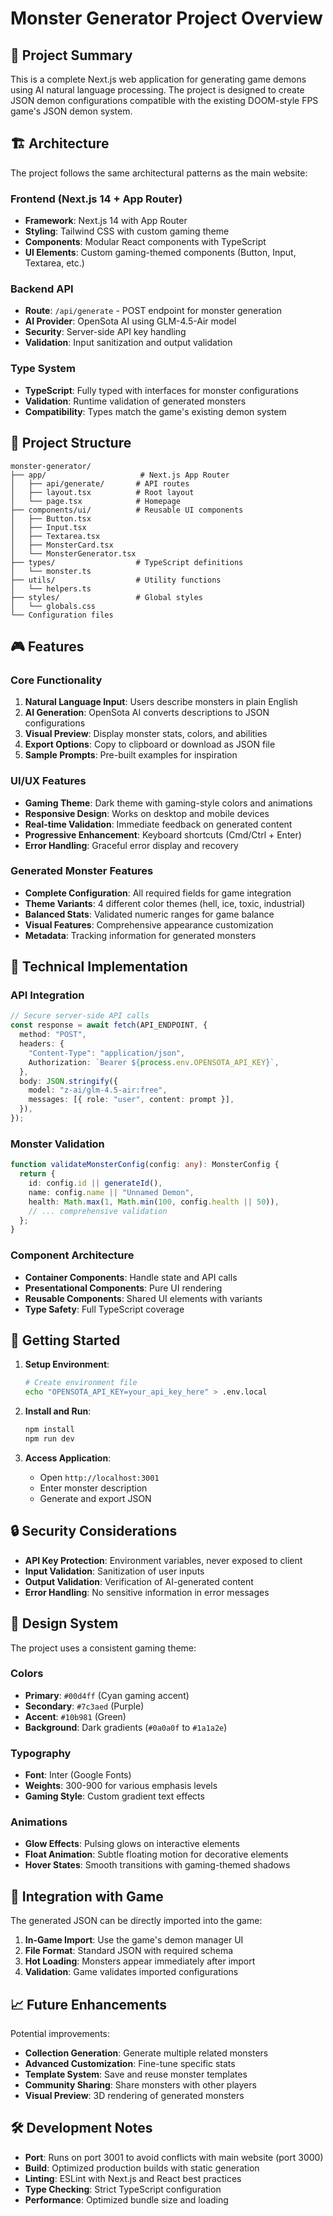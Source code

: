# Monster Generator Project Overview

## 🎯 Project Summary

This is a complete Next.js web application for generating game demons using AI natural language processing. The project is designed to create JSON demon configurations compatible with the existing DOOM-style FPS game's JSON demon system.

## 🏗️ Architecture

The project follows the same architectural patterns as the main website:

### Frontend (Next.js 14 + App Router)

- **Framework**: Next.js 14 with App Router
- **Styling**: Tailwind CSS with custom gaming theme
- **Components**: Modular React components with TypeScript
- **UI Elements**: Custom gaming-themed components (Button, Input, Textarea, etc.)

### Backend API

- **Route**: `/api/generate` - POST endpoint for monster generation
- **AI Provider**: OpenSota AI using GLM-4.5-Air model
- **Security**: Server-side API key handling
- **Validation**: Input sanitization and output validation

### Type System

- **TypeScript**: Fully typed with interfaces for monster configurations
- **Validation**: Runtime validation of generated monsters
- **Compatibility**: Types match the game's existing demon system

## 📁 Project Structure

```
monster-generator/
├── app/                     # Next.js App Router
│   ├── api/generate/       # API routes
│   ├── layout.tsx          # Root layout
│   └── page.tsx            # Homepage
├── components/ui/          # Reusable UI components
│   ├── Button.tsx
│   ├── Input.tsx
│   ├── Textarea.tsx
│   ├── MonsterCard.tsx
│   └── MonsterGenerator.tsx
├── types/                  # TypeScript definitions
│   └── monster.ts
├── utils/                  # Utility functions
│   └── helpers.ts
├── styles/                 # Global styles
│   └── globals.css
└── Configuration files
```

## 🎮 Features

### Core Functionality

1. **Natural Language Input**: Users describe monsters in plain English
2. **AI Generation**: OpenSota AI converts descriptions to JSON configurations
3. **Visual Preview**: Display monster stats, colors, and abilities
4. **Export Options**: Copy to clipboard or download as JSON file
5. **Sample Prompts**: Pre-built examples for inspiration

### UI/UX Features

- **Gaming Theme**: Dark theme with gaming-style colors and animations
- **Responsive Design**: Works on desktop and mobile devices
- **Real-time Validation**: Immediate feedback on generated content
- **Progressive Enhancement**: Keyboard shortcuts (Cmd/Ctrl + Enter)
- **Error Handling**: Graceful error display and recovery

### Generated Monster Features

- **Complete Configuration**: All required fields for game integration
- **Theme Variants**: 4 different color themes (hell, ice, toxic, industrial)
- **Balanced Stats**: Validated numeric ranges for game balance
- **Visual Features**: Comprehensive appearance customization
- **Metadata**: Tracking information for generated monsters

## 🔧 Technical Implementation

### API Integration

```typescript
// Secure server-side API calls
const response = await fetch(API_ENDPOINT, {
  method: "POST",
  headers: {
    "Content-Type": "application/json",
    Authorization: `Bearer ${process.env.OPENSOTA_API_KEY}`,
  },
  body: JSON.stringify({
    model: "z-ai/glm-4.5-air:free",
    messages: [{ role: "user", content: prompt }],
  }),
});
```

### Monster Validation

```typescript
function validateMonsterConfig(config: any): MonsterConfig {
  return {
    id: config.id || generateId(),
    name: config.name || "Unnamed Demon",
    health: Math.max(1, Math.min(100, config.health || 50)),
    // ... comprehensive validation
  };
}
```

### Component Architecture

- **Container Components**: Handle state and API calls
- **Presentational Components**: Pure UI rendering
- **Reusable Components**: Shared UI elements with variants
- **Type Safety**: Full TypeScript coverage

## 🚀 Getting Started

1. **Setup Environment**:

   ```bash
   # Create environment file
   echo "OPENSOTA_API_KEY=your_api_key_here" > .env.local
   ```

2. **Install and Run**:

   ```bash
   npm install
   npm run dev
   ```

3. **Access Application**:
   - Open `http://localhost:3001`
   - Enter monster description
   - Generate and export JSON

## 🔒 Security Considerations

- **API Key Protection**: Environment variables, never exposed to client
- **Input Validation**: Sanitization of user inputs
- **Output Validation**: Verification of AI-generated content
- **Error Handling**: No sensitive information in error messages

## 🎨 Design System

The project uses a consistent gaming theme:

### Colors

- **Primary**: `#00d4ff` (Cyan gaming accent)
- **Secondary**: `#7c3aed` (Purple)
- **Accent**: `#10b981` (Green)
- **Background**: Dark gradients (`#0a0a0f` to `#1a1a2e`)

### Typography

- **Font**: Inter (Google Fonts)
- **Weights**: 300-900 for various emphasis levels
- **Gaming Style**: Custom gradient text effects

### Animations

- **Glow Effects**: Pulsing glows on interactive elements
- **Float Animation**: Subtle floating motion for decorative elements
- **Hover States**: Smooth transitions with gaming-themed shadows

## 🔄 Integration with Game

The generated JSON can be directly imported into the game:

1. **In-Game Import**: Use the game's demon manager UI
2. **File Format**: Standard JSON with required schema
3. **Hot Loading**: Monsters appear immediately after import
4. **Validation**: Game validates imported configurations

## 📈 Future Enhancements

Potential improvements:

- **Collection Generation**: Generate multiple related monsters
- **Advanced Customization**: Fine-tune specific stats
- **Template System**: Save and reuse monster templates
- **Community Sharing**: Share monsters with other players
- **Visual Preview**: 3D rendering of generated monsters

## 🛠️ Development Notes

- **Port**: Runs on port 3001 to avoid conflicts with main website (port 3000)
- **Build**: Optimized production builds with static generation
- **Linting**: ESLint with Next.js and React best practices
- **Type Checking**: Strict TypeScript configuration
- **Performance**: Optimized bundle size and loading
